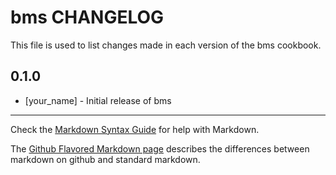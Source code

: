 bms CHANGELOG
=============

This file is used to list changes made in each version of the bms cookbook.

0.1.0
-----
- [your_name] - Initial release of bms

- - -
Check the [Markdown Syntax Guide](http://daringfireball.net/projects/markdown/syntax) for help with Markdown.

The [Github Flavored Markdown page](http://github.github.com/github-flavored-markdown/) describes the differences between markdown on github and standard markdown.
